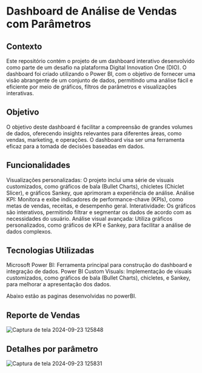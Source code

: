 # Dashboard de Análise de Vendas com Parâmetros

## Contexto
Este repositório contém o projeto de um dashboard interativo desenvolvido como parte de um desafio na plataforma Digital Innovation One (DIO). O dashboard foi criado utilizando o Power BI, com o objetivo de fornecer uma visão abrangente de um conjunto de dados, permitindo uma análise fácil e eficiente por meio de gráficos, filtros de parâmetros e visualizações interativas.

## Objetivo
O objetivo deste dashboard é facilitar a compreensão de grandes volumes de dados, oferecendo insights relevantes para diferentes áreas, como vendas, marketing, e operações. O dashboard visa ser uma ferramenta eficaz para a tomada de decisões baseadas em dados.

## Funcionalidades
Visualizações personalizadas: O projeto inclui uma série de visuais customizados, como gráficos de bala (Bullet Charts), chicletes (Chiclet Slicer), e gráficos Sankey, que aprimoram a experiência de análise. Análise KPI: Monitora e exibe indicadores de performance-chave (KPIs), como metas de vendas, receitas, e desempenho geral. Interatividade: Os gráficos são interativos, permitindo filtrar e segmentar os dados de acordo com as necessidades do usuário. Análise visual avançada: Utiliza gráficos personalizados, como gráficos de KPI e Sankey, para facilitar a análise de dados complexos.

## Tecnologias Utilizadas
Microsoft Power BI: Ferramenta principal para construção do dashboard e integração de dados. Power BI Custom Visuals: Implementação de visuais customizados, como gráficos de bala (Bullet Charts), chicletes, e Sankey, para melhorar a apresentação dos dados.

Abaixo estão as paginas desenvolvidas no powerBI.

## Reporte de Vendas
![Captura de tela 2024-09-23 125848](https://github.com/user-attachments/assets/54c4c928-96fb-46ab-b913-2fd8ed7b6aa7)

## Detalhes por parâmetro
![Captura de tela 2024-09-23 125831](https://github.com/user-attachments/assets/51fa598a-3d51-41a4-a6ba-3232f2e20bad)
